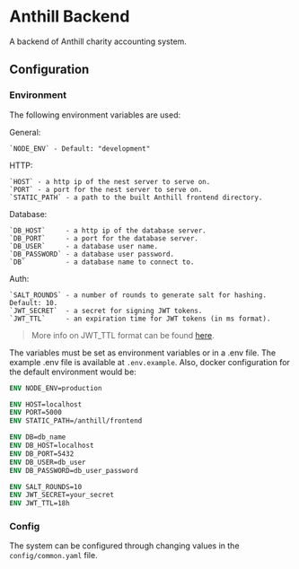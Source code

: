 # Anthill Backend

A backend of Anthill charity accounting system.

## Configuration

### Environment

The following environment variables are used:

General:

```
`NODE_ENV` - Default: "development"
```

HTTP:

```
`HOST` - a http ip of the nest server to serve on.
`PORT` - a port for the nest server to serve on.
`STATIC_PATH` - a path to the built Anthill frontend directory.
```

Database:

```
`DB_HOST`     - a http ip of the database server.
`DB_PORT`     - a port for the database server.
`DB_USER`     - a database user name.
`DB_PASSWORD` - a database user password.
`DB`          - a database name to connect to.
```

Auth:

```
`SALT_ROUNDS` - a number of rounds to generate salt for hashing. Default: 10.
`JWT_SECRET`  - a secret for signing JWT tokens.
`JWT_TTL`     - an expiration time for JWT tokens (in ms format).
```

> More info on JWT_TTL format can be found [here](https://github.com/vercel/ms).

The variables must be set as environment variables or in a .env file.
The example .env file is available at `.env.example`.
Also, docker configuration for the default environment would be:

```dockerfile
ENV NODE_ENV=production

ENV HOST=localhost
ENV PORT=5000
ENV STATIC_PATH=/anthill/frontend

ENV DB=db_name
ENV DB_HOST=localhost
ENV DB_PORT=5432
ENV DB_USER=db_user
ENV DB_PASSWORD=db_user_password

ENV SALT_ROUNDS=10
ENV JWT_SECRET=your_secret
ENV JWT_TTL=18h
```

### Config

The system can be configured through changing values in the `config/common.yaml` file.
